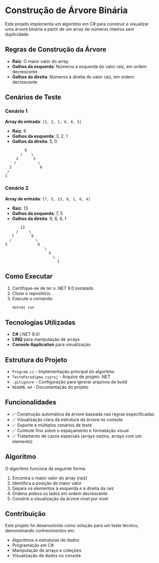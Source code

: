 # Construção de Árvore Binária

Este projeto implementa um algoritmo em C# para construir e visualizar uma árvore binária a partir de um array de números inteiros sem duplicidade.

## Regras de Construção da Árvore

- **Raiz**: O maior valor do array
- **Galhos da esquerda**: Números à esquerda do valor raiz, em ordem decrescente
- **Galhos da direita**: Números à direita do valor raiz, em ordem decrescente

## Cenários de Teste

### Cenário 1
**Array de entrada**: `[3, 2, 1, 6, 0, 5]`
- **Raiz**: 6
- **Galhos da esquerda**: 3, 2, 1
- **Galhos da direita**: 5, 0

```
         6
       /    \
     3       5
    /          \
  2             0
 /
1
```

### Cenário 2
**Array de entrada**: `[7, 5, 13, 9, 1, 6, 4]`
- **Raiz**: 13
- **Galhos da esquerda**: 7, 5
- **Galhos da direita**: 9, 6, 4, 1

```
       13
     /     \
   7        9
  /           \
5              6
                  \
                    4
                      \
                        1
```

## Como Executar

1. Certifique-se de ter o .NET 9.0 instalado
2. Clone o repositório
3. Execute o comando:
   ```bash
   dotnet run
   ```

## Tecnologias Utilizadas

- **C#** (.NET 9.0)
- **LINQ** para manipulação de arrays
- **Console Application** para visualização

## Estrutura do Projeto

- `Program.cs` - Implementação principal do algoritmo
- `TesteParadigma.csproj` - Arquivo de projeto .NET
- `.gitignore` - Configuração para ignorar arquivos de build
- `README.md` - Documentação do projeto

## Funcionalidades

- ✅ Construção automática da árvore baseada nas regras especificadas
- ✅ Visualização clara da estrutura da árvore no console
- ✅ Suporte a múltiplos cenários de teste
- ✅ Controle fino sobre o espaçamento e formatação visual
- ✅ Tratamento de casos especiais (arrays vazios, arrays com um elemento)

## Algoritmo

O algoritmo funciona da seguinte forma:

1. Encontra o maior valor do array (raiz)
2. Identifica a posição do maior valor
3. Separa os elementos à esquerda e à direita da raiz
4. Ordena ambos os lados em ordem decrescente
5. Constrói a visualização da árvore nível por nível

## Contribuição

Este projeto foi desenvolvido como solução para um teste técnico, demonstrando conhecimentos em:
- Algoritmos e estruturas de dados
- Programação em C#
- Manipulação de arrays e coleções
- Visualização de dados no console 